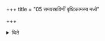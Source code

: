 +++
title = "05 समवस्राविणीं वृष्टिकामस्य मध्ये"

+++

<details><summary>थिते</summary>

5. In the case of a (sacrificer) desirous of rain (he should fix the line of sacrificial posts which is) “flowing down” together (as it were) (that is) short in the middle, the ends (of the line should be) successively taller.  
</details>
